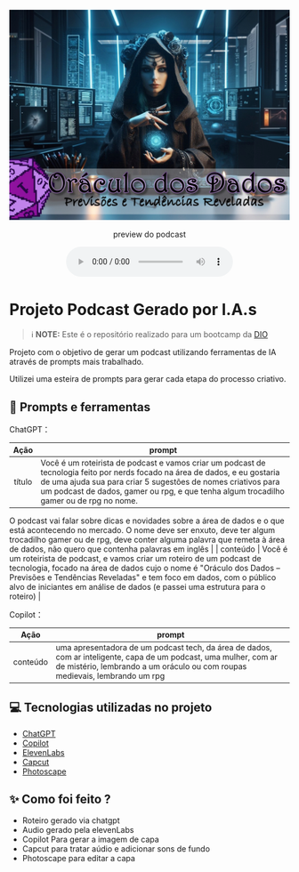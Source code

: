 <p align="center">
<img 
    src="./assets/cover.jpg"
    width="600"
/>

<p align="center">
    preview do podcast
</p>

<div align="center">
    <audio src="output/Oráculo dos Dados ep. 1.MP3" controls title="Podcast editado"></audio>
</div>

# Projeto Podcast Gerado por I.A.s


 > ℹ️ **NOTE:** Este é o repositório realizado para um bootcamp da [DIO](https://dio.me)

Projeto com o objetivo de gerar um podcast utilizando ferramentas de IA através de prompts mais trabalhado.

Utilizei uma esteira de prompts para gerar cada etapa do processo criativo.

## 📄 Prompts e ferramentas


ChatGPT：

|   Ação   | prompt                                                                                                                                                                                                                                                                         |
| :------: | ------------------------------------------------------------------------------------------------------------------------------------------------------------------------------------------------------------------------------------------------------------------------------ |
|  título  | Você é um roteirista de podcast e vamos criar um podcast de tecnologia feito por nerds focado na área de dados, e eu gostaria de uma ajuda sua para criar 5 sugestões de nomes criativos para um podcast de dados, gamer ou rpg, e que tenha algum trocadilho gamer ou de rpg no nome.
O podcast vai falar sobre dicas e novidades sobre a área de dados e o que está acontecendo no mercado. O nome deve ser enxuto, deve ter algum trocadilho gamer ou de rpg, deve conter alguma palavra que remeta à área de dados, não quero que contenha palavras em inglês
                                                                                                                                                                                                    |
| conteúdo | Você é um roteirista de podcast, e vamos criar um roteiro de um podcast de tecnologia, focado na área de dados cujo o nome é "Oráculo dos Dados – Previsões e Tendências Reveladas" e tem foco em dados, com o público alvo de iniciantes em análise de dados (e passei uma estrutura para o roteiro) |


Copilot：

|   Ação   | prompt                                                                                                                                                                                                                                                                         |
| :------: | ------------------------------------------------------------------------------------------------------------------------------------------------------------------------------------------------------------------------------------------------------------------------------ |
| conteúdo | uma apresentadora de um podcast tech, da área de dados, com ar inteligente, capa de um podcast, uma mulher, com ar de mistério, lembrando a um oráculo ou com roupas medievais, lembrando um rpg |

## 💻 Tecnologias utilizadas no projeto

- [ChatGPT](https://chat.openai.com/) 
- [Copilot](https://copilot.microsoft.com/)
- [ElevenLabs](https://beta.elevenlabs.io/)
- [Capcut](https://www.capcut.com/pt-br/)
- [Photoscape](http://www.photoscape.org/ps/main/index.php) 

## ✨ Como foi feito ?

- Roteiro gerado via chatgpt
- Audio gerado pela elevenLabs
- Copilot Para gerar a imagem de capa
- Capcut para tratar aúdio e adicionar sons de fundo
- Photoscape para editar a capa

